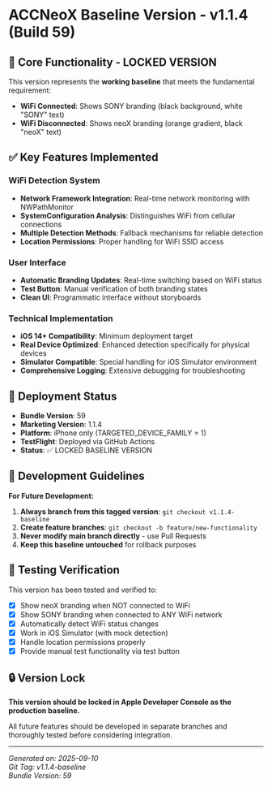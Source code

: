 # ACCNeoX Baseline Version - v1.1.4 (Build 59)

## 🎯 Core Functionality - LOCKED VERSION

This version represents the **working baseline** that meets the fundamental requirement:

- **WiFi Connected**: Shows SONY branding (black background, white "SONY" text)
- **WiFi Disconnected**: Shows neoX branding (orange gradient, black "neoX" text)

## ✅ Key Features Implemented

### WiFi Detection System
- **Network Framework Integration**: Real-time network monitoring with NWPathMonitor
- **SystemConfiguration Analysis**: Distinguishes WiFi from cellular connections
- **Multiple Detection Methods**: Fallback mechanisms for reliable detection
- **Location Permissions**: Proper handling for WiFi SSID access

### User Interface
- **Automatic Branding Updates**: Real-time switching based on WiFi status
- **Test Button**: Manual verification of both branding states
- **Clean UI**: Programmatic interface without storyboards

### Technical Implementation
- **iOS 14+ Compatibility**: Minimum deployment target
- **Real Device Optimized**: Enhanced detection specifically for physical devices
- **Simulator Compatible**: Special handling for iOS Simulator environment
- **Comprehensive Logging**: Extensive debugging for troubleshooting

## 🚀 Deployment Status

- **Bundle Version**: 59
- **Marketing Version**: 1.1.4
- **Platform**: iPhone only (TARGETED_DEVICE_FAMILY = 1)
- **TestFlight**: Deployed via GitHub Actions
- **Status**: ✅ LOCKED BASELINE VERSION

## 🌳 Development Guidelines

**For Future Development:**

1. **Always branch from this tagged version**: `git checkout v1.1.4-baseline`
2. **Create feature branches**: `git checkout -b feature/new-functionality`
3. **Never modify main branch directly** - use Pull Requests
4. **Keep this baseline untouched** for rollback purposes

## 📱 Testing Verification

This version has been tested and verified to:

- [x] Show neoX branding when NOT connected to WiFi
- [x] Show SONY branding when connected to ANY WiFi network  
- [x] Automatically detect WiFi status changes
- [x] Work in iOS Simulator (with mock detection)
- [x] Handle location permissions properly
- [x] Provide manual test functionality via test button

## 🔒 Version Lock

**This version should be locked in Apple Developer Console as the production baseline.**

All future features should be developed in separate branches and thoroughly tested before considering integration.

---

*Generated on: 2025-09-10*  
*Git Tag: v1.1.4-baseline*  
*Bundle Version: 59*